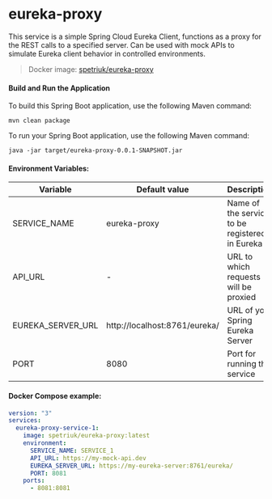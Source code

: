 # eureka-proxy


This service is a simple Spring Cloud Eureka Client, functions as a proxy for the REST calls to a specified server. 
Can be used with mock APIs to simulate Eureka client behavior in controlled environments.

>Docker image: [spetriuk/eureka-proxy](https://hub.docker.com/repository/docker/spetriuk/eureka-proxy)

#### Build and Run the Application
To build this Spring Boot application, use the following Maven command:
```
mvn clean package
```
To run your Spring Boot application, use the following Maven command:
```
java -jar target/eureka-proxy-0.0.1-SNAPSHOT.jar
```

#### Environment Variables:

| Variable          | Default value                 | Description                                    |
|-------------------|-------------------------------|------------------------------------------------|
| SERVICE_NAME      | eureka-proxy                  | Name of the service to be registered in Eureka |
| API_URL           | -                             | URL to which requests will be proxied          |
| EUREKA_SERVER_URL | http://localhost:8761/eureka/ | URL of your Spring Eureka Server               |
| PORT              | 8080                          | Port for running this service                  |

#### Docker Compose example:

```yaml
version: "3"
services:
  eureka-proxy-service-1:
    image: spetriuk/eureka-proxy:latest
    environment:
      SERVICE_NAME: SERVICE_1
      API_URL: https://my-mock-api.dev
      EUREKA_SERVER_URL: https://my-eureka-server:8761/eureka/
      PORT: 8081
    ports:
      - 8081:8081
```

